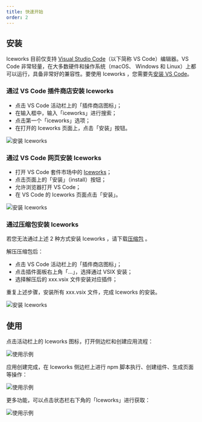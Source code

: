 ```yaml
---
title: 快速开始
order: 2
---
```


## 安装

Iceworks 目前仅支持 [Visual Studio Code](https://code.visualstudio.com/)（以下简称 VS Code）编辑器。VS Code 非常轻量，在大多数硬件和操作系统（macOS、 Windows 和 Linux）上都可以运行，具备非常好的兼容性。要使用 Iceworks ，您需要先[安装 VS Code](/docs/iceworks/vscode/install)。

### 通过 VS Code 插件商店安装 Iceworks

- 点击 VS Code 活动栏上的「插件商店图标」；
- 在输入框中，输入「iceworks」进行搜索；
- 点击第一个「iceworks」选项；
- 在打开的 Iceworks 页面上，点击「安装」按钮。

![安装 Iceworks](https://img.alicdn.com/tfs/TB1FWaiKKT2gK0jSZFvXXXnFXXa-960-600.gif)

### 通过 VS Code 网页安装 Iceworks

- 打开 VS Code 套件市场中的 [Iceworks](https://marketplace.visualstudio.com/items?itemName=iceworks-team.iceworks)；
- 点击页面上的「安装」（install）按钮；
- 允许浏览器打开 VS Code；
- 在 VS Code 的 Iceworks 页面点击「安装」。

![安装 Iceworks](https://img.alicdn.com/tfs/TB1XSy3a8Bh1e4jSZFhXXcC9VXa-960-600.gif)

### 通过压缩包安装 Iceworks

若您无法通过上述 2 种方式安装 Iceworks ，请下载[压缩包](https://iceworks.oss-cn-hangzhou.aliyuncs.com/vscode-extensions/release/Iceworks.zip) 。

解压压缩包后：

* 点击 VS Code 活动栏上的「插件商店图标」；
* 点击插件面板右上角「...」，选择通过 VSIX 安装；
* 选择解压后的 xxx.vsix 文件安装对应插件；

重复上述步骤，安装所有 xxx.vsix 文件，完成 Iceworks 的安装。

![安装 Iceworks](https://img.alicdn.com/tfs/TB1srktNoY1gK0jSZFMXXaWcVXa-2880-1662.jpg)

## 使用

点击活动栏上的 Iceworks 图标，打开侧边栏和创建应用流程：

![使用示例](https://img.alicdn.com/tfs/TB16Vo4RND1gK0jSZFsXXbldVXa-1024-768.png_790x10000.jpg)

应用创建完成，在 Iceworks 侧边栏上进行 npm 脚本执行、创建组件、生成页面等操作：

![使用示例](https://img.alicdn.com/tfs/TB1nk3YRQL0gK0jSZFtXXXQCXXa-1024-768.png_790x10000.jpg)

更多功能，可以点击状态栏右下角的「Iceworks」进行获取：

![使用示例](https://img.alicdn.com/tfs/TB17372RKL2gK0jSZPhXXahvXXa-1024-768.png_790x10000.jpg)